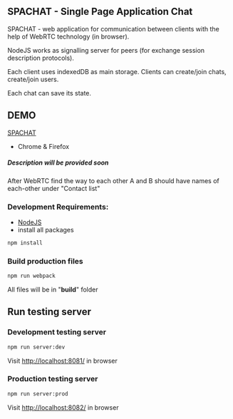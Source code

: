 ## SPACHAT - Single Page Application Chat

SPACHAT - web application for communication between clients with the help of WebRTC technology (in browser).

NodeJS works as signalling server for peers (for exchange session description protocols).

Each client uses indexedDB as main storage. Clients can create/join chats, create/join users.

Each chat can save its state.

## DEMO
<a href="https://s-p-a-chat.herokuapp.com/" target="_blank">SPACHAT</a>
- Chrome & Firefox

##### Description will be provided soon


After WebRTC find the way to each other A and B should have names of each-other under "Contact list"

### Development Requirements:
- [NodeJS](https://nodejs.org/en/)
- install all packages
```bash
npm install
```

### Build production files
```bash
npm run webpack
```
All files will be in "__build__" folder

## Run testing server

### Development testing server
```bash
npm run server:dev
```
Visit [http://localhost:8081/](http://localhost:8081/) in browser

### Production testing server
```bash
npm run server:prod
```
Visit [http://localhost:8082/](http://localhost:8082/) in browser